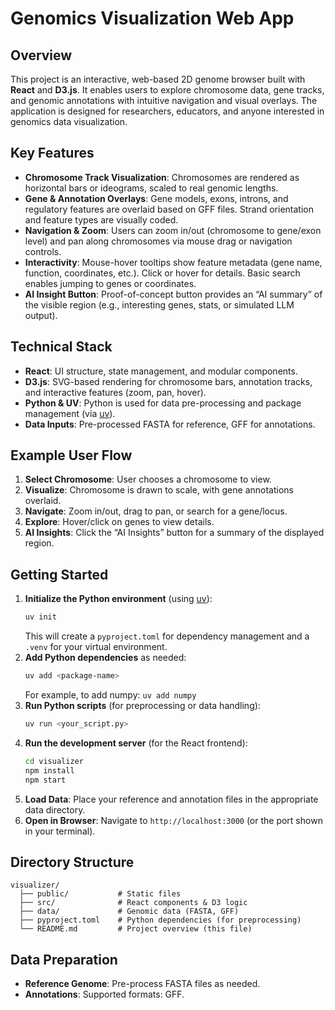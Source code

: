 # Genomics Visualization Web App

## Overview
This project is an interactive, web-based 2D genome browser built with **React** and **D3.js**. It enables users to explore chromosome data, gene tracks, and genomic annotations with intuitive navigation and visual overlays. The application is designed for researchers, educators, and anyone interested in genomics data visualization.

## Key Features
- **Chromosome Track Visualization**: Chromosomes are rendered as horizontal bars or ideograms, scaled to real genomic lengths.
- **Gene & Annotation Overlays**: Gene models, exons, introns, and regulatory features are overlaid based on GFF files. Strand orientation and feature types are visually coded.
- **Navigation & Zoom**: Users can zoom in/out (chromosome to gene/exon level) and pan along chromosomes via mouse drag or navigation controls.
- **Interactivity**: Mouse-hover tooltips show feature metadata (gene name, function, coordinates, etc.). Click or hover for details. Basic search enables jumping to genes or coordinates.
- **AI Insight Button**: Proof-of-concept button provides an “AI summary” of the visible region (e.g., interesting genes, stats, or simulated LLM output).

## Technical Stack
- **React**: UI structure, state management, and modular components.
- **D3.js**: SVG-based rendering for chromosome bars, annotation tracks, and interactive features (zoom, pan, hover).
- **Python & UV**: Python is used for data pre-processing and package management (via [uv](https://github.com/astral-sh/uv)).
- **Data Inputs**: Pre-processed FASTA for reference, GFF for annotations.

## Example User Flow
1. **Select Chromosome**: User chooses a chromosome to view.
2. **Visualize**: Chromosome is drawn to scale, with gene annotations overlaid.
3. **Navigate**: Zoom in/out, drag to pan, or search for a gene/locus.
4. **Explore**: Hover/click on genes to view details.
5. **AI Insights**: Click the “AI Insights” button for a summary of the displayed region.

## Getting Started
1. **Initialize the Python environment** (using [uv](https://github.com/astral-sh/uv)):
   ```bash
   uv init
   ```
   This will create a `pyproject.toml` for dependency management and a `.venv` for your virtual environment.
2. **Add Python dependencies** as needed:
   ```bash
   uv add <package-name>
   ```
   For example, to add numpy: `uv add numpy`
3. **Run Python scripts** (for preprocessing or data handling):
   ```bash
   uv run <your_script.py>
   ```
4. **Run the development server** (for the React frontend):
   ```bash
   cd visualizer
   npm install
   npm start
   ```
5. **Load Data**: Place your reference and annotation files in the appropriate data directory.
6. **Open in Browser**: Navigate to `http://localhost:3000` (or the port shown in your terminal).

## Directory Structure
```
visualizer/
  ├── public/           # Static files
  ├── src/              # React components & D3 logic
  ├── data/             # Genomic data (FASTA, GFF)
  ├── pyproject.toml    # Python dependencies (for preprocessing)
  └── README.md         # Project overview (this file)
```

## Data Preparation
- **Reference Genome**: Pre-process FASTA files as needed.
- **Annotations**: Supported formats: GFF.
